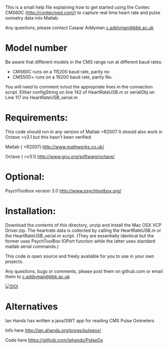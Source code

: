This is a small help file explaining how to get started using the Contec CMS60C (http://contecmed.com/) to capture real time heart rate and pulse oximetry data into Matlab.

Any questions, please contact 
Caspar Addyman <c.addyman@bbk.ac.uk>

Model number
============

Be aware that different models in the CMS range run at different baud rates:
- CMS60C  runs on a 115200 baud rate, parity no
- CMS50D+ runs on a 19200 baud rate, parity No.


You will need to comment in/out the appropriate lines in the connection script.
Either 
configString on line 142 of HeartRateUSB.m
or
serialObj on Line 117 ins HeartRateUSB_serial.m 



Requirements:
=============

This code should run in any version of Matlab >R2007 
It should also work in Octave >v3.1 but this hasn't been verified

Matlab ( >R2007)
http://www.mathworks.co.uk/

Octave ( >v3.1)
http://www.gnu.org/software/octave/

Optional:
=========

PsychToolbox version 3.0 
http://www.psychtoolbox.org/                      


Installation:
=============

Download the contents of this directory, unzip and install the Mac OSX VCP Driver.zip. The heartrate data is collected by calling the HeartRateUSB.m or the HeartRateUSB_serial.m script. (They are essentially identical but the former uses PsychToolBox IOPort function while the latter uses standard matlab serial commands.)



This code is open source and freely available for you to use in your own projects. 


Any questions, bugs or comments, please post them on github.com or email them to c.addyman@bbk.ac.uk

[![DOI](https://zenodo.org/badge/3891/YourBrain/Contec-Pulse-Oximeter-in-Matlab.svg)](http://dx.doi.org/10.5281/zenodo.16277)


Alternatives
============

Ian Hands has written a java/SWT app for reading CMS Pulse Oximeters

Info here
http://ian.ahands.org/progs/pulseox/ 

Code here
https://github.com/iphands/PulseOx


